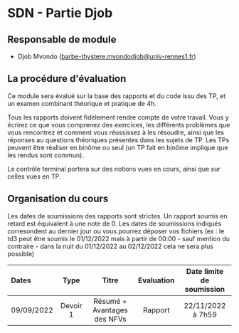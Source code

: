 # SDN - Partie Djob

## Responsable de module

- Djob Mvondo (barbe-thystere.mvondodjob@univ-rennes1.fr)

## La procédure d'évaluation

Ce module sera évalué sur la base des rapports et du code issu des TP, et un examen combinant théorique et pratique de 4h.

Tous les rapports doivent fidèlement rendre compte de votre travail.
Vous y écrirez ce que vous comprenez des exercices, les différents problèmes que vous rencontrez et comment vous réussissez à les résoudre, ainsi que les réponses au questions théoriques présentes dans les sujets de TP. Les TPs peuvent être réaliser en binôme ou seul (un TP fait en binôme implique que les rendus sont commun).

Le contrôle terminal portera sur des notions vues en cours, ainsi que sur celles vues en TP.

## Organisation du cours

Les dates de soumissions des rapports sont strictes. Un rapport soumis en retard est équivalent à une note de 0.
Les dates de soumissions indiqués corresondent au dernier jour ou vous pourrez déposer vos fichiers (ex : le td3 peut être soumis le 01/12/2022 mais à partir de 00:00 - sauf mention du contraire - dans la nuit du 01/12/2022 au 02/12/2022 cela ne sera plus possible)

| Dates  | Type | Titre | Evaluation | Date limite de soumission
| :------------   | :---------------: | :---------------:               | :---------------: | :---------------: |
| 09/09/2022      | Devoir 1 | Résumé + Avantages des NFVs  |  Rapport    |  22/11/2022 à 7h59  |
